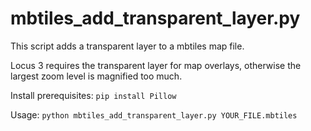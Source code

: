 # mbtiles_add_transparent_layer.py

This script adds a transparent layer to a mbtiles map file.

Locus 3 requires the transparent layer for map overlays,
otherwise the largest zoom level is magnified too much.

Install prerequisites: `pip install Pillow`

Usage: `python mbtiles_add_transparent_layer.py YOUR_FILE.mbtiles`
